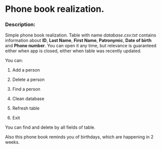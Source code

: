 # Phone book realization.
### Description:
Simple phone book realization. 
Table with name *database.csv.txt* contains information about **ID**, **Last Name**, **First Name**, **Patronymic**, **Date of birth** and **Phone number**.
You can open it any time, but relevance is guaranteed either when app is closed, either when table was recently updated.

You can:

1. Add a person

2. Delete a person

3. Find a person

4. Clean database

5. Refresh table

6. Exit

You can find and delete by all fields of table.

Also this phone book reminds you of birthdays, which are happening in 2 weeks.